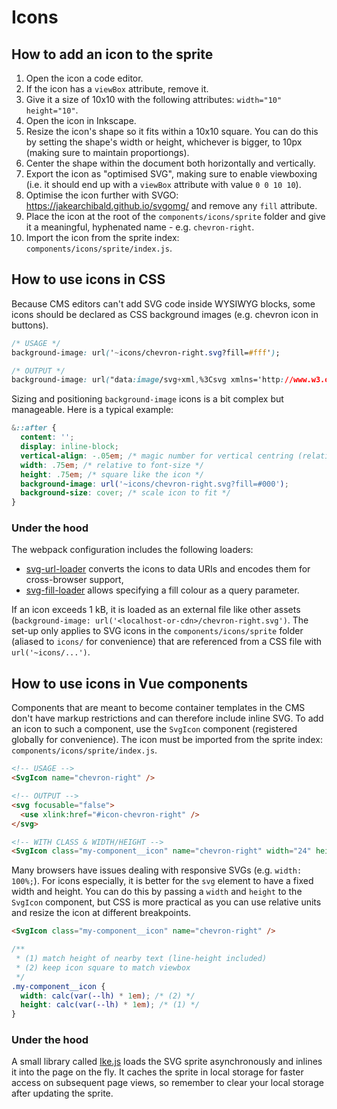 # Icons

## How to add an icon to the sprite

1. Open the icon a code editor.
1. If the icon has a `viewBox` attribute, remove it.
1. Give it a size of 10x10 with the following attributes: `width="10" height="10"`.
1. Open the icon in Inkscape.
1. Resize the icon's shape so it fits within a 10x10 square. You can do this by setting the shape's width or height, whichever is bigger, to 10px (making sure to maintain proportiongs).
1. Center the shape within the document both horizontally and vertically.
1. Export the icon as "optimised SVG", making sure to enable viewboxing (i.e. it should end up with a `viewBox` attribute with value `0 0 10 10`).
1. Optimise the icon further with SVGO: https://jakearchibald.github.io/svgomg/ and remove any `fill` attribute.
1. Place the icon at the root of the `components/icons/sprite` folder and give it a meaningful, hyphenated name - e.g. `chevron-right`.
1. Import the icon from the sprite index: `components/icons/sprite/index.js`.


## How to use icons in CSS

Because CMS editors can't add SVG code inside WYSIWYG blocks, some icons should be declared as CSS background images (e.g. chevron icon in buttons).

```css
/* USAGE */
background-image: url('~icons/chevron-right.svg?fill=#fff');

/* OUTPUT */
background-image: url("data:image/svg+xml,%3Csvg xmlns='http://www.w3.org/2000/svg' viewBox='7 3 14 14'%3E %3Cpath d='m8,7.42l4.58,4.58l-4.58,4.59l1.41,1.41l6,-6l-6,-6l-1.41,1.42z' fill='%23f00' /%3E %3C/svg%3E")
```

Sizing and positioning `background-image` icons is a bit complex but manageable. Here is a typical example:

```css
&::after {
  content: '';
  display: inline-block;
  vertical-align: -.05em; /* magic number for vertical centring (relative to `baseline`) */
  width: .75em; /* relative to font-size */
  height: .75em; /* square like the icon */
  background-image: url('~icons/chevron-right.svg?fill=#000');
  background-size: cover; /* scale icon to fit */
}
```

### Under the hood

The webpack configuration includes the following loaders:

- [svg-url-loader](https://github.com/bhovhannes/svg-url-loader) converts the icons to data URIs and encodes them for cross-browser support,
- [svg-fill-loader](https://github.com/kisenka/svg-fill-loader) allows specifying a fill colour as a query parameter.

If an icon exceeds 1 kB, it is loaded as an external file like other assets (`background-image: url('<localhost-or-cdn>/chevron-right.svg')`. The set-up only applies to SVG icons in the `components/icons/sprite` folder (aliased to `icons/` for convenience) that are referenced from a CSS file with `url('~icons/...')`.


## How to use icons in Vue components

Components that are meant to become container templates in the CMS don't have markup restrictions and can therefore include inline SVG. To add an icon to such a component, use the `SvgIcon` component (registered globally for convenience). The icon must be imported from the sprite index: `components/icons/sprite/index.js`.

```html
<!-- USAGE -->
<SvgIcon name="chevron-right" />

<!-- OUTPUT -->
<svg focusable="false">
  <use xlink:href="#icon-chevron-right" />
</svg>

<!-- WITH CLASS & WIDTH/HEIGHT -->
<SvgIcon class="my-component__icon" name="chevron-right" width="24" height="24" />
```

Many browsers have issues dealing with responsive SVGs (e.g. `width: 100%;`). For icons especially, it is better for the `svg` element to have a fixed width and height. You can do this by passing a `width` and `height` to the `SvgIcon` component, but CSS is more practical as you can use relative units and resize the icon at different breakpoints.

```html
<SvgIcon class="my-component__icon" name="chevron-right" />
```

```css
/**
 * (1) match height of nearby text (line-height included)
 * (2) keep icon square to match viewbox
 */
.my-component__icon {
  width: calc(var(--lh) * 1em); /* (2) */
  height: calc(var(--lh) * 1em); /* (1) */
}
```

### Under the hood

A small library called [Ike.js](https://github.com/dwest-teo/ike.js) loads the SVG sprite asynchronously and inlines it into the page on the fly. It caches the sprite in local storage for faster access on subsequent page views, so remember to clear your local storage after updating the sprite.
